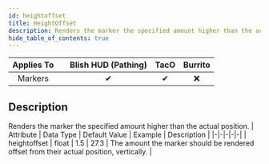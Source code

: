 ```yaml
---
id: heightoffset
title: HeightOffset
description: Renders the marker the specified amount higher than the actual position.
hide_table_of_contents: true
---
```

| Applies To | | Blish HUD (Pathing) | TacO | Burrito |
|-|-|-|-|-|
| <center>Markers</center> | | <center>✔</center> | <center>✔</center> | <center>❌</center> |


## Description
Renders the marker the specified amount higher than the actual position.
| Attribute | Data Type | Default Value | Example | Description |
|-|-|-|-|-|
| heightoffset | float | 1.5 | 27.3 | The amount the marker should be rendered offset from their actual position, vertically. | 

